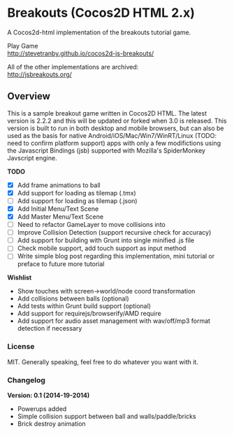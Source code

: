# Breakouts (Cocos2D HTML 2.x)

A Cocos2d-html implementation of the breakouts tutorial game.

Play Game<br />
http://stevetranby.github.io/cocos2d-js-breakouts/

All of the other implementations are archived:<br />
http://jsbreakouts.org/

## Overview

This is a sample breakout game written in Cocos2D HTML. The latest version is 2.2.2 and this will be updated or forked when 3.0 is released. This version is built to run in both desktop and mobile browsers, but can also be used as the basis for native Android/iOS/Mac/Win7/WinRT/Linux (TODO: need to confirm platform support) apps with only a few modifictions using the Javascript Bindings (jsb) supported with Mozilla's SpiderMonkey Javscript engine.

**TODO**

- [x] Add frame animations to ball
- [x] Add support for loading as tilemap (.tmx)
- [ ] Add support for loading as tilemap (.json)
- [x] Add Initial Menu/Text Scene
- [x] Add Master Menu/Text Scene
- [ ] Need to refactor GameLayer to move collisions into
- [ ] Improve Collision Detection (support recursive check for accuracy)
- [ ] Add support for building with Grunt into single minified .js file
- [ ] Check mobile support, add touch support as input method
- [ ] Write simple blog post regarding this implementation, mini tutorial or preface to future more tutorial

**Wishlist**

- Show touches with screen->world/node coord transformation
- Add collisions between balls (optional)
- Add tests within Grunt build support (optional)
- Add support for requirejs/browserify/AMD require
- Add support for audio asset management with wav/off/mp3 format detection if necessary

### License

MIT. Generally speaking, feel free to do whatever you want with it.

### Changelog

**Version: 0.1 (2014-19-2014)**
- Powerups added
- Simple collision support between ball and walls/paddle/bricks
- Brick destroy animation
